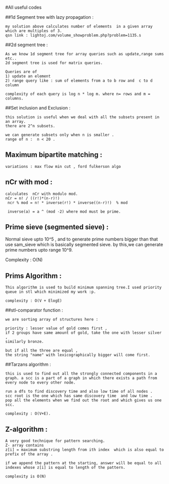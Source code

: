 #All useful codes 

##1d Segment tree with lazy propagation :
	
	my solution above calculates number of elements  in a given array which are multiples of 3.
	qsn link : lightoj.com/volume_showproblem.php?problem=1135.s  

##2d segment tree :
 	
	As we know 1d segment tree for array queries such as update,range sums etc..
	2d segment tree is used for matrix queries. 

	Queries are of 
	1) update an element
	2) range query like : sum of elements from a to b row and  c to d column   

	complexity of each query is log n * log m. where n= rows and m = columns. 

##Set inclusion and Exclusion :
	
	this solution is useful when we deal with all the subsets present in an array.
	there are 2^n subsets. 

	we can generate subsets only when n is smaller . 
	range of n :  n < 20 .

## Maximum bipartite matching :

	variations : max flow min cut , ford fulkerson algo 


## nCr with mod :

	calculates  nCr with modulo mod.
	nCr = n! / ((r!)*(n-r)!) 
	 ncr % mod = n! * inverse(r!) * inverse((n-r)!)  % mod

	 inverse(a) = a ^ (mod -2) where mod must be prime. 



## Prime sieve (segmented sieve) :

   Normal sieve upto 10^5 , and to generate prime numbers bigger than that 
   use sam_sieve which is basically segmented sieve. by this,we can generate
   prime numbers upto range 10^9.

   Complexity : O(N)

## Prims Algorithm :

	This algorithm is used to build minimum spanning tree.I used priority
	queue in stl which minimized my work :p.

	complexity : O(V + ElogE)           

##stl-comparator function :

	we are sorting array of structures here :

	priority : lesser value of gold comes first ,
	if 2 groups have same amount of gold, take the one with lesser silver ,
	similarly bronze.

	but if all the three are equal ,
	the string "name" with lexicographically bigger will come first. 	

##Tarzans algorithm :

	this is used to find out all the strongly connected components in a 
	graph. a scc is a part of a graph in which there exists a path from
	every node to every other node.

	run a dfs to find discovery time and also low time of all nodes . 
	scc root is the one which has same discovery time  and low time .
	pop all the elements when we find out the root and which gives us one scc.

	complexity : O(V+E).

## Z-algorithm :
	
	A very good technique for pattern searching.
	Z- array contains 	   
	z[i] = maximum substring length from ith index  which is also equal to 
	prefix of the array .

	if we append the pattern at the starting, answer will be equal to all
	indexes whose z[i] is equal to length of the pattern.

	complexity is O(N) 




